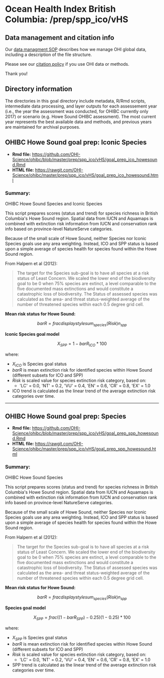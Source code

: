# Ocean Health Index British Columbia: /prep/spp_ico/vHS

<!--This folder describes the methods used to prepare data for _GOALNAME_ for the OHIBC assessment.

More information about this goal is available [here](http://ohi-science.org/goals/#artisanal-fishing-opportunities).

-->

## Data management and citation info

Our [data managment SOP](https://rawgit.com/OHI-Science/ohiprep/master/src/dataOrganization_SOP.html) describes how we manage OHI global data, including a description of the file structure.

Please see our [citation policy](http://ohi-science.org/citation-policy/) if you use OHI data or methods.

Thank you!

## Directory information

The directories in this goal directory include metadata, R/Rmd scripts, intermediate data processing, and layer outputs for each assessement year (i.e., the year the assessment was conducted, for OHIBC currently only 2017) or scenario (e.g. Howe Sound OHIBC assessment).  The most current year represents the best available data and methods, and previous years are maintained for archival purposes.

## OHIBC Howe Sound goal prep: Iconic Species

* __Rmd file:__ https://github.com/OHI-Science/ohibc/blob/master/prep/spp_ico/vHS/goal_prep_ico_howesound.Rmd 
* __HTML file:__ https://rawgit.com/OHI-Science/ohibc/master/prep/spp_ico/vHS/goal_prep_ico_howesound.html

### Summary:

OHIBC Howe Sound Species and Iconic Species

This script prepares scores (status and trend) for species richness in 
British Columbia's Howe Sound region.  Spatial data from IUCN and Aquamaps is
combined with extinction risk information from IUCN and conservation rank
info based on province-level NatureServe categories.

Because of the small scale of Howe Sound, neither Species nor Iconic Species goals use any area weighting.  Instead, ICO and SPP status is based upon a simple average of species
health for species found within the Howe Sound region.

From Halpern et al (2012):

> The target for the Species sub-goal is to have all species at a risk status of Least Concern. We scaled the lower end of the biodiversity goal to be 0 when 75% species are extinct, a level comparable to the five documented mass extinctions and would constitute a catastrophic loss of biodiversity. The Status of assessed species was calculated as the area- and threat status-weighted average of the number of threatened species within each 0.5 degree grid cell.

**Mean risk status for Howe Sound:**

$$bar{R} = frac{displaystylesum_{species}(Risk)}{n_{spp}}$$

**Iconic Species goal model**

$$X_{SPP} = 1 - bar{R}_{ICO} * 100%$$

where:

* $X_{ICO}$ is Species goal status
* $bar{R}$ is mean extinction risk for identified species within Howe Sound (different subsets for ICO and SPP)
* *Risk* is scaled value for species extinction risk category, based on: 
    * 'LC' = 0.0, 'NT' = 0.2, 'VU' = 0.4, 'EN' = 0.6, 'CR' = 0.8, 'EX' = 1.0
* ICO trend is calculated as the linear trend of the average extinction risk categories over time.

-----

## OHIBC Howe Sound goal prep: Species

* __Rmd file:__ https://github.com/OHI-Science/ohibc/blob/master/prep/spp_ico/vHS/goal_prep_spp_howesound.Rmd 
* __HTML file:__ https://rawgit.com/OHI-Science/ohibc/master/prep/spp_ico/vHS/goal_prep_spp_howesound.html

### Summary:

OHIBC Howe Sound Species

This script prepares scores (status and trend) for species richness in 
British Columbia's Howe Sound region.  Spatial data from IUCN and Aquamaps is
combined with extinction risk information from IUCN and conservation rank
info based on province-level NatureServe categories.

Because of the small scale of Howe Sound, neither Species nor Iconic Species goals use any area weighting.  Instead, ICO and SPP status is based upon a simple average of species
health for species found within the Howe Sound region.

From Halpern et al (2012):

> The target for the Species sub-goal is to have all species at a risk status of Least Concern. We scaled the lower end of the biodiversity goal to be 0 when 75% species are extinct, a level comparable to the five documented mass extinctions and would constitute a catastrophic loss of biodiversity. The Status of assessed species was calculated as the area- and threat status-weighted average of the number of threatened species within each 0.5 degree grid cell.

**Mean risk status for Howe Sound:**

$$bar{R} = frac{displaystylesum_{species}(Risk)}{n_{spp}}$$

**Species goal model**

$$X_{SPP} = frac{((1 - bar{R}_{SPP}) - 0.25)}{(1 - 0.25)} * 100%$$

where:

* $X_{SPP}$ is Species goal status
* $bar{R}$ is mean extinction risk for identified species within Howe Sound (different subsets for ICO and SPP)
* *Risk* is scaled value for species extinction risk category, based on: 
    * 'LC' = 0.0, 'NT' = 0.2, 'VU' = 0.4, 'EN' = 0.6, 'CR' = 0.8, 'EX' = 1.0
* SPP trend is calculated as the linear trend of the average extinction risk categories over time.
